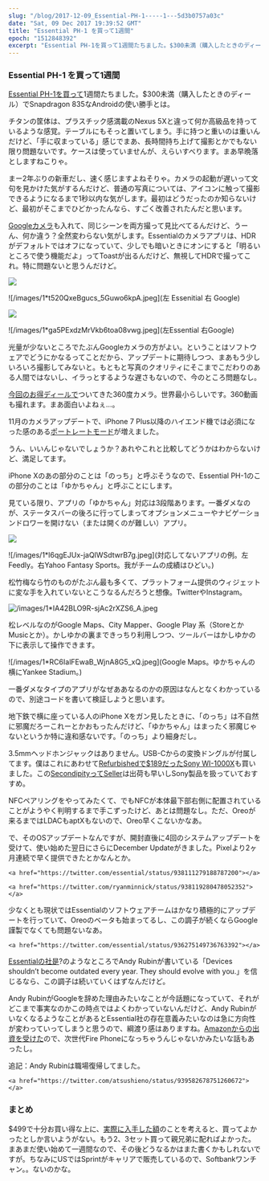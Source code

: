 ```yaml
---
slug: "/blog/2017-12-09_Essential-PH-1-----1---5d3b0757a03c"
date: "Sat, 09 Dec 2017 19:39:52 GMT"
title: "Essential PH-1 を買って1週間"
epoch: "1512848392"
excerpt: "Essential PH-1を買って1週間たちました。$300未満（購入したときのディール）でSnapdragon 835なAndroidの使い勝手とは。"
---
```


### Essential PH-1 を買って1週間

[Essential PH-1を買って](/blog/2017-12-09_Essential-PH-1------18f33b97acd2)1週間たちました。$300未満（購入したときのディール）でSnapdragon 835なAndroidの使い勝手とは。

チタンの筐体は、プラスチック感満載のNexus 5Xと違って何か高級品を持っているような感覚。テーブルにもそっと置いてしまう。手に持つと重いのは重いんだけど、「手に収まっている」感じでまあ、長時間持ち上げて撮影とかでもない限り問題ないです。ケースは使っていませんが、えらいすべります。まあ早晩落としますねこりゃ。

まー2年ぶりの新車だし、速く感じますよねそりゃ。カメラの起動が遅いって文句を見かけた気がするんだけど、普通の写真については、アイコンに触って撮影できるようになるまで1秒以内な気がします。最初はどうだったのか知らないけど、最初がそこまでひどかったんなら、すごく改善されたんだと思います。

[Googleカメラ](https://www.xda-developers.com/google-camera-hdr-customization-raw-support/)も入れて、同じシーンを両方撮って見比べてるんだけど、うーん、何か違う？全然変わらない気がします。Essentialのカメラアプリは、HDRがデフォルトではオフになっていて、少しでも暗いときにオンにすると「明るいところで使う機能だよ」ってToastが出るんだけど、無視してHDRで撮ってこれ。特に問題ないと思うんだけど。

![](/images/1*PhV2X0MgOJ4ashL1IG4nhw.jpeg)

![/images/1*t520QxeBgucs_5Guwo6kpA.jpeg](左 Essenitial 右 Google)

![](/images/1*pXDhLXoZdtpYKv8ULRGaQA.jpeg)

![/images/1*ga5PExdzMrVkb6toa08vwg.jpeg](左Essential 右Google)

光量が少ないところでたぶんGoogleカメラの方がよい。ということはソフトウェアでどうにかなるってことだから、アップデートに期待しつつ、まあもう少しいろいろ撮影してみないと。もともと写真のクオリティにそこまでこだわりのある人間ではないし、イラっとするような遅さもないので、今のところ問題なし。

[今回のお得ディールで](/blog/2017-12-09_Essential-PH-1------18f33b97acd2)ついてきた360度カメラ。世界最小らしいです。360動画も撮れます。まあ面白いよねぇ…。

11月のカメラアップデートで、iPhone 7 Plus以降のハイエンド機では必須になった感のある[ポートレートモード](https://www.engadget.com/2017/11/30/essential-phone-portrait-mode/)が増えました。

うん、いいんじゃないでしょうか？あれやこれと比較してどうかはわからないけど、満足してます。

iPhone Xのあの部分のことは「のっち」と呼ぶそうなので、Essential PH-1のこの部分のことは「ゆかちゃん」と呼ぶことにします。

見ている限り、アプリの「ゆかちゃん」対応は3段階あります。一番ダメなのが、ステータスバーの後ろに行ってしまってオプションメニューやナビゲーションドロワーを開けない（または開くのが難しい）アプリ。

![](/images/1*0hFDnVStKxvJn2tLjo9Rlw.jpeg)

![/images/1*l6qgEJUx-jaQIWSdtwrB7g.jpeg](対応してないアプリの例。左Feedly。右Yahoo Fantasy Sports。我がチームの成績はひどい。)

松竹梅なら竹のものがたぶん最も多くて、プラットフォーム提供のウィジェットに変な手を入れていないとこうなるんだろうと想像。TwitterやInstagram。

![/images/1*IA42BLO9R-sjAc2rXZS6_A.jpeg](Instagramは普通のアプリ)

松レベルなのがGoogle Maps、City Mapper、Google Play 系（StoreとかMusicとか）。かしゆかの裏まできっちり利用しつつ、ツールバーはかしゆかの下に表示して操作できます。

![/images/1*RC6IalFEwaB_WjnA8G5_xQ.jpeg](Google Maps。ゆかちゃんの横にYankee Stadium。)

一番ダメなタイプのアプリがなぜああなるのかの原因はなんとなくわかっているので、別途コードを書いて検証しようと思います。

地下鉄で横に座っている人のiPhone Xをガン見したときに、「のっち」は不自然に邪魔だろーこれーとかおもったんだけど、「ゆかちゃん」はまったく邪魔じゃないというか特に違和感ないです。「のっち」より細身だし。

3.5mmヘッドホンジャックはありません。USB-Cからの変換ドングルが付属してます。僕はこれにあわせて[Refurbishedで$189だったSony WI-1000X](https://www.amazon.com/Sony-WI-1000X-Cancelling-Headphones-Refurbished/dp/B0774YYR2Y/)も買いました。この[SecondipityってSeller](https://www.amazon.com/sp?_encoding=UTF8&amp;asin=&amp;isAmazonFulfilled=&amp;isCBA=&amp;marketplaceID=ATVPDKIKX0DER&amp;orderID=&amp;seller=A3FG7YW6YCE8DR&amp;tab=&amp;vasStoreID=)は出荷も早いしSony製品を扱っていておすすめ。

NFCペアリングをやってみたくて、でもNFCが本体最下部右側に配置されていることがようやく判明するまで手こずったけど、あとは問題なし。ただ、Oreoが来るまではLDACもaptXもないので、Oreo早くこないかなあ。

で、そのOSアップデートなんですが、開封直後に4回のシステムアップデートを受けて、使い始めた翌日にさらにDecember Updateがきました。Pixelより2ヶ月連続で早く提供できたとかなんとか。

```
<a href="https://twitter.com/essential/status/938111279188787200"></a>
```

```
<a href="https://twitter.com/ryanminnick/status/938119280478052352"></a>
```

少なくとも現状ではEssentialのソフトウェアチームはかなり積極的にアップデートを行っていて、Oreoのベータも始まってるし、この調子が続くならGoogle謹製でなくても問題ないなあ。

```
<a href="https://twitter.com/essential/status/936275149736763392"></a>
```

[Essentialの社是](https://www.essential.com/blog/why-I-started-essential)?のようなところでAndy Rubinが書いている「Devices shouldn’t become outdated every year. They should evolve with you.」を信じるなら、この調子は続いていくはずなんだけど。

Andy RubinがGoogleを辞めた理由みたいなことが今話題になっていて、それがどこまで事実なのかこの時点ではよくわかっていないんだけど、Andy RubinがいなくなるようなことがあるとEssential社の存在意義みたいなのは急に方向性が変わっていってしまうと思うので、綱渡り感はありますね。[Amazonからの出資を受けた](https://techcrunch.com/2017/08/09/essential-confirms-300m-funding-amazon-and-best-buy-retail-availability/)ので、次世代Fire Phoneになっちゃうんじゃないかみたいな話もあったし。

追記：Andy Rubinは職場復帰してました。

```
<a href="https://twitter.com/atsushieno/status/939582678751260672"></a>
```

### まとめ

$499で十分お買い得な上に、[実際に入手した額](/blog/2017-12-09_Essential-PH-1------18f33b97acd2)のことを考えると、買ってよかったとしか言いようがない。もう2、3セット買って親兄弟に配ればよかった。まあまだ使い始めて一週間なので、その後どうなるかはまた書くかもしれないですが。ちなみにUSではSprintがキャリアで販売しているので、Softbankワンチャン。。ないのかな。

